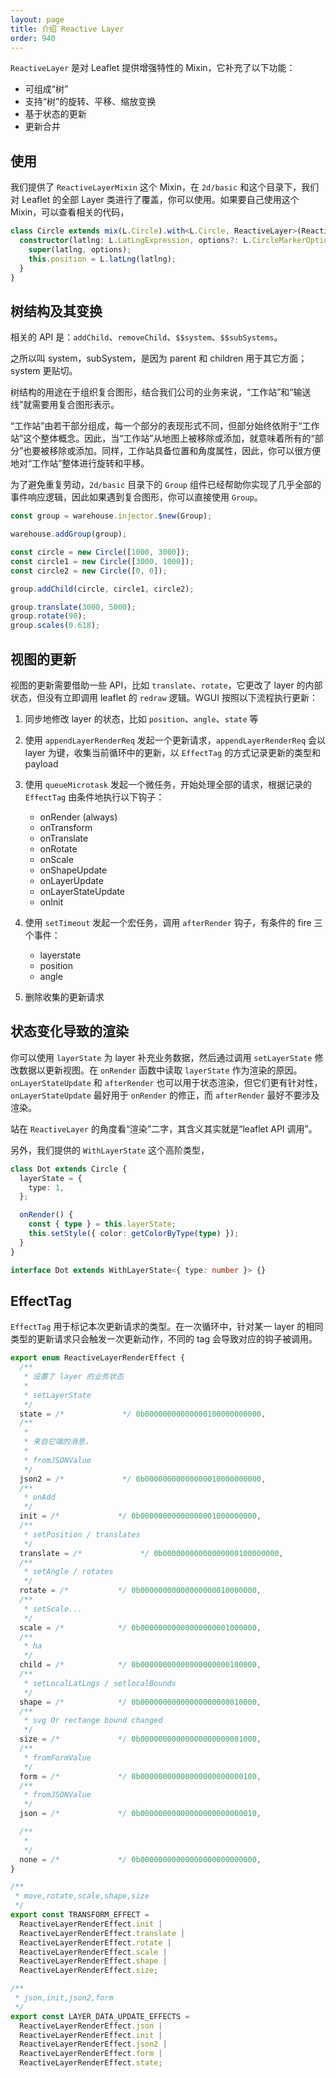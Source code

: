 ```yaml
---
layout: page
title: 介绍 Reactive Layer
order: 940
---
```


`ReactiveLayer` 是对 Leaflet 提供增强特性的 Mixin，它补充了以下功能：

- 可组成“树”
- 支持“树”的旋转、平移、缩放变换
- 基于状态的更新
- 更新合并

## 使用

我们提供了 `ReactiveLayerMixin` 这个 Mixin，在 `2d/basic` 和这个目录下，我们对 Leaflet 的全部 Layer 类进行了覆盖，你可以使用。如果要自己使用这个 Mixin，可以查看相关的代码，

```ts
class Circle extends mix(L.Circle).with<L.Circle, ReactiveLayer>(ReactiveLayerMixin) {
  constructor(latlng: L.LatLngExpression, options?: L.CircleMarkerOptions) {
    super(latlng, options);
    this.position = L.latLng(latlng);
  }
}
```

## 树结构及其变换

相关的 API 是：`addChild`、`removeChild`、`$$system`、`$$subSystems`。

<div class="alert alert--info">
之所以叫 system，subSystem，是因为 parent 和 children 用于其它方面；system 更贴切。
</div>

树结构的用途在于组织复合图形，结合我们公司的业务来说，“工作站”和“输送线”就需要用复合图形表示。

“工作站”由若干部分组成，每一个部分的表现形式不同，但部分始终依附于“工作站”这个整体概念。因此，当“工作站”从地图上被移除或添加，就意味着所有的“部分”也要被移除或添加。同样，工作站具备位置和角度属性，因此，你可以很方便地对“工作站”整体进行旋转和平移。

为了避免重复劳动，`2d/basic` 目录下的 `Group` 组件已经帮助你实现了几乎全部的事件响应逻辑，因此如果遇到复合图形，你可以直接使用 `Group`。

```ts
const group = warehouse.injector.$new(Group);

warehouse.addGroup(group);

const circle = new Circle([1000, 3000]);
const circle1 = new Circle([3000, 1000]);
const circle2 = new Circle([0, 0]);

group.addChild(circle, circle1, circle2);

group.translate(3000, 5000);
group.rotate(90);
group.scales(0.618);
```

## 视图的更新

视图的更新需要借助一些 API，比如 `translate`、`rotate`，它更改了 layer 的内部状态，但没有立即调用 leaflet 的 `redraw` 逻辑。WGUI 按照以下流程执行更新：

1.  同步地修改 layer 的状态，比如 `position`、`angle`、`state` 等
2.  使用 `appendLayerRenderReq` 发起一个更新请求，`appendLayerRenderReq` 会以 layer 为键，收集当前循环中的更新，以 `EffectTag` 的方式记录更新的类型和 payload
3.  使用 `queueMicrotask` 发起一个微任务，开始处理全部的请求，根据记录的 `EffectTag` 由条件地执行以下钩子：

    - onRender (always)
    - onTransform
    - onTranslate
    - onRotate
    - onScale
    - onShapeUpdate
    - onLayerUpdate
    - onLayerStateUpdate
    - onInit

4.  使用 `setTimeout` 发起一个宏任务，调用 `afterRender` 钩子，有条件的 fire 三个事件：

    - layerstate
    - position
    - angle

5.  删除收集的更新请求

## 状态变化导致的渲染

你可以使用 `layerState` 为 layer 补充业务数据，然后通过调用 `setLayerState` 修改数据以更新视图。在 `onRender` 函数中读取 `layerState` 作为渲染的原因。 `onLayerStateUpdate` 和 `afterRender` 也可以用于状态渲染，但它们更有针对性，`onLayerStateUpdate` 最好用于 `onRender` 的修正，而 `afterRender` 最好不要涉及渲染。

站在 `ReactiveLayer` 的角度看“渲染”二字，其含义其实就是“leaflet API 调用”。

另外，我们提供的 `WithLayerState` 这个高阶类型，

```ts
class Dot extends Circle {
  layerState = {
    type: 1,
  };

  onRender() {
    const { type } = this.layerState;
    this.setStyle({ color: getColorByType(type) });
  }
}

interface Dot extends WithLayerState<{ type: number }> {}
```

## EffectTag

`EffectTag` 用于标记本次更新请求的类型。在一次循环中，针对某一 layer 的相同类型的更新请求只会触发一次更新动作，不同的 tag 会导致对应的钩子被调用。

```ts
export enum ReactiveLayerRenderEffect {
  /**
   * 设置了 layer 的业务状态
   *
   * setLayerState
   */
  state = /*             */ 0b00000000000000100000000000,
  /**
   *
   * 来自它端的消息，
   *
   * fromJSONValue
   */
  json2 = /*             */ 0b00000000000000010000000000,
  /**
   * onAdd
   */
  init = /*             */ 0b00000000000000001000000000,
  /**
   * setPosition / translates
   */
  translate = /*             */ 0b00000000000000000100000000,
  /**
   * setAngle / rotates
   */
  rotate = /*           */ 0b00000000000000000010000000,
  /**
   * setScale...
   */
  scale = /*            */ 0b00000000000000000001000000,
  /**
   * ha
   */
  child = /*            */ 0b00000000000000000000100000,
  /**
   * setLocalLatLngs / setlocalBounds
   */
  shape = /*            */ 0b00000000000000000000010000,
  /**
   * svg Or rectange bound changed
   */
  size = /*             */ 0b00000000000000000000001000,
  /**
   * fromFormValue
   */
  form = /*             */ 0b00000000000000000000000100,
  /**
   * fromJSONValue
   */
  json = /*             */ 0b00000000000000000000000010,

  /**
   *
   */
  none = /*             */ 0b00000000000000000000000000,
}

/**
 * move,rotate,scale,shape,size
 */
export const TRANSFORM_EFFECT =
  ReactiveLayerRenderEffect.init |
  ReactiveLayerRenderEffect.translate |
  ReactiveLayerRenderEffect.rotate |
  ReactiveLayerRenderEffect.scale |
  ReactiveLayerRenderEffect.shape |
  ReactiveLayerRenderEffect.size;

/**
 * json,init,json2,form
 */
export const LAYER_DATA_UPDATE_EFFECTS =
  ReactiveLayerRenderEffect.json |
  ReactiveLayerRenderEffect.init |
  ReactiveLayerRenderEffect.json2 |
  ReactiveLayerRenderEffect.form |
  ReactiveLayerRenderEffect.state;
```
